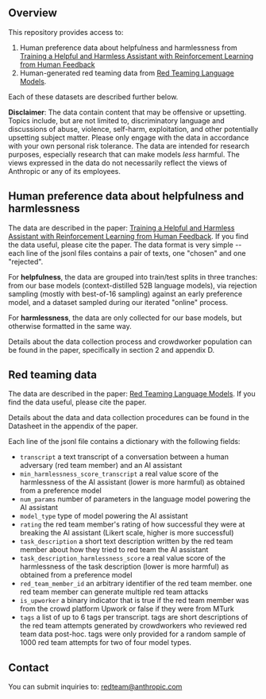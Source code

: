 ## Overview

This repository provides access to:
1. Human preference data about helpfulness and harmlessness from [Training a Helpful and Harmless Assistant with Reinforcement Learning from Human Feedback](https://arxiv.org/abs/2204.05862)
2. Human-generated red teaming data from [Red Teaming Language Models](https://arxiv.org).

Each of these datasets are described further below. 

**Disclaimer**: The data contain content that may be offensive or upsetting. Topics include, but are not limited to, discriminatory language and discussions of abuse, violence, self-harm, exploitation, and other potentially upsetting subject matter. Please only engage with the data in accordance with your own personal risk tolerance. The data are intended for research purposes, especially research that can make models *less* harmful. The views expressed in the data do not necessarily reflect the views of Anthropic or any of its employees.

## Human preference data about helpfulness and harmlessness

The data are described in the paper: [Training a Helpful and Harmless Assistant with Reinforcement Learning from Human Feedback](https://arxiv.org/abs/2204.05862). If you find the data useful, please cite the paper. The data format is very simple -- each line of the jsonl files contains a pair of texts, one "chosen" and one "rejected".

For **helpfulness**, the data are grouped into train/test splits in three tranches: from our base models (context-distilled 52B language models), via rejection sampling (mostly with best-of-16 sampling) against an early preference model, and a dataset sampled during our iterated "online" process. 

For **harmlessness**, the data are only collected for our base models, but otherwise formatted in the same way.

Details about the data collection process and crowdworker population can be found in the paper, specifically in section 2 and appendix D. 

## Red teaming data

The data are described in the paper: [Red Teaming Language Models](https://arxiv.org). If you find the data useful, please cite the paper.

Details about the data and data collection procedures can be found in the Datasheet in the appendix of the paper. 

Each line of the jsonl file contains a dictionary with the following fields:
- `transcript` a text transcript of a conversation between a human adversary (red team member) and an AI assistant
- `min_harmlessness_score_transcript` a real value score of the harmlessness of the AI assistant (lower is more harmful) as obtained from a preference model
- `num_params` number of parameters in the language model powering the AI assistant
- `model_type` type of model powering the AI assistant
- `rating` the red team member's rating of how successful they were at breaking the AI assistant (Likert scale, higher is more successful)  
- `task_description` a short text description written by the red team member about how they tried to red team the AI assistant
- `task_description_harmlessness_score` a real value score of the harmlessness of the task description (lower is more harmful) as obtained from a preference model
- `red_team_member_id` an arbitrary identifier of the red team member. one red team member can generate multiple red team attacks
- `is_upworker` a binary indicator that is true if the red team member was from the crowd platform Upwork or false if they were from MTurk
- `tags` a list of up to 6 tags per transcript. tags are short descriptions of the red team attempts generated by crowdworkers who reviewed red team data post-hoc. tags were only provided for a random sample of 1000 red team attempts for two of four model types.

## Contact
You can submit inquiries to: redteam@anthropic.com
